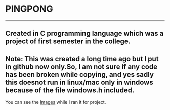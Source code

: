 # PINGPONG 
---
Created in C programming language which was a project of first semester in the college.
---
Note: This was created a long time ago but I put in github now only.So, I am not sure if any code has been broken while copying,
and yes sadly this doesnot run in linux/mac only in windows because of the file windows.h included.
---
You can see the [Images](images/) while I ran it for project.
